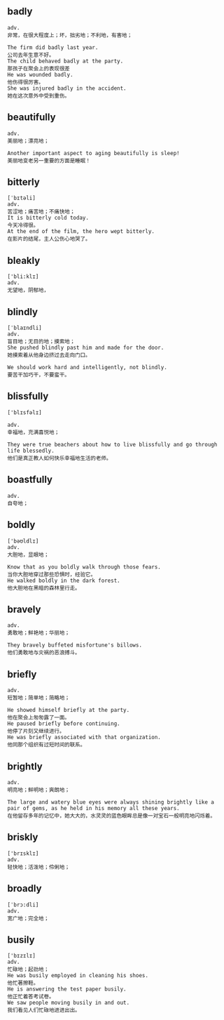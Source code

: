 ## badly
```
adv.
非常，在很大程度上；坏，拙劣地；不利地，有害地；

The firm did badly last year.
公司去年生意不好。
The child behaved badly at the party.
那孩子在聚会上的表现很差
He was wounded badly.
他伤得很厉害。
She was injured badly in the accident.
她在这次意外中受到重伤。
```

## beautifully
```
adv.
美丽地；漂亮地；

Another important aspect to aging beautifully is sleep!
美丽地变老另一重要的方面是睡眠！
```
## bitterly
```
[ˈbɪtəli]
adv.
苦涩地；痛苦地；不痛快地；
It is bitterly cold today.
今天冷得很。
At the end of the film, the hero wept bitterly.
在影片的结尾，主人公伤心地哭了。
```

## bleakly
```
['bli:klɪ]
adv.
无望地，阴郁地，
```

## blindly
```
[ˈblaɪndli]
adv.
盲目地；无目的地；摸索地；
She pushed blindly past him and made for the door.
她摸索着从他身边挤过去走向门口。

We should work hard and intelligently, not blindly.
要苦干加巧干，不要蛮干。
```

## blissfully
```
['blɪsfəlɪ]

adv.
幸福地，充满喜悦地；

They were true beachers about how to live blissfully and go through life blessedly.
他们是真正教人如何快乐幸福地生活的老师。
```

## boastfully
```
adv.
自夸地；
```

## boldly
```
['bəʊldlɪ]
adv.
大胆地，显眼地；

Know that as you boldly walk through those fears.
当你大胆地穿过那些恐惧时，经验它。
He walked boldly in the dark forest.
他大胆地在黑暗的森林里行走。
```

## bravely
```
adv.
勇敢地；鲜艳地；华丽地；

They bravely buffeted misfortune's billows.
他们勇敢地与灾祸的恶浪搏斗。
```

## briefly
```
adv.
短暂地；简单地；简略地；

He showed himself briefly at the party.
他在聚会上匆匆露了一面。
He paused briefly before continuing.
他停了片刻又继续进行。
He was briefly associated with that organization.
他同那个组织有过短时间的联系。
```

## brightly
```
adv.
明亮地；鲜明地；爽朗地；

The large and watery blue eyes were always shining brightly like a pair of gems, as he held in his memory all these years.
在他留存多年的记忆中，她大大的，水灵灵的蓝色眼眸总是像一对宝石一般明亮地闪烁着。
```

## briskly
```
['brɪsklɪ]
adv.
轻快地；活泼地；伶俐地；
```

## broadly
```
[ˈbrɔ:dli]
adv.
宽广地；完全地；
```

## busily
```
['bɪzɪlɪ]
adv.
忙碌地；起劲地；
He was busily employed in cleaning his shoes.
他忙著擦鞋。
He is answering the test paper busily.
他正忙着答考试卷。
We saw people moving busily in and out.
我们看见人们忙碌地进进出出。
```
